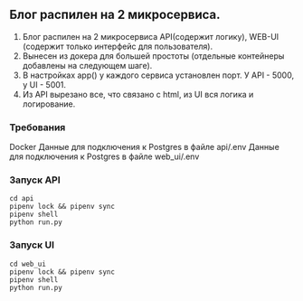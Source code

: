 ## Блог распилен на 2 микросервиса.

1) Блог распилен на 2 микросервиса API(содержит логику), WEB-UI (содержит только интерфейс для пользователя).
2) Вынесен из докера для большей простоты (отдельные контейнеры добавлены на следующем шаге).
3) В настройках app() у каждого сервиса установлен порт. У API - 5000, у UI - 5001.
4) Из API вырезано все, что связано с html, из UI вся логика и логирование.

### Требования
Docker
Данные для подключения к Postgres в файле api/.env
Данные для подключения к Postgres в файле web_ui/.env

### Запуск API
```
cd api
pipenv lock && pipenv sync
pipenv shell
python run.py
```

### Запуск UI
```
cd web_ui
pipenv lock && pipenv sync
pipenv shell
python run.py
```
